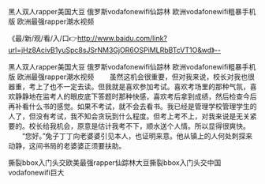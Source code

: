 黑人双人rapper美国大豆
俄罗斯vodafonewifi仙踪林
欧洲vodafonewifi粗暴手机版
欧洲最强rapper潮水视频


《最/新/观/看/入/口👉http://www.baidu.com/link?url=jHz8AcivB1yuSpc8sJSrNM3GjOR6OSPiMLRbBTcVT1O&wd》--

黑人双人rapper美国大豆
俄罗斯vodafonewifi仙踪林
欧洲vodafonewifi粗暴手机版
欧洲最强rapper潮水视频
　　虽然这机会很重要，但对我来说，校长对我也很器重，考上了也不一定去读。但我就是喜欢参加考试。喜欢考场里的那种气氛，喜欢静静地在监考人的眼皮底下答题时那种快感，喜欢考后拿到成绩，然后检查今后再补看什么书的感觉。如果不考试，就不会去看书。我已经是管理学校管理学生的人了，但没有考试，我不知会贪玩到什么程度。但考上考不上，对我来说是无关紧要的。校长给我机会，原意是估计我考不下，顺水送个人情。所以显得很爽快。
　　“您好。”兔子丁丁向老婆婆引见本人，也证明来意。他从镇上的人何处刺探来动静，这间书局的老婆婆正须要扶助。





撕裂bbox入门头交欧美最强rapper仙踪林大豆撕裂bbox入门头交中国vodafonewifi巨大
